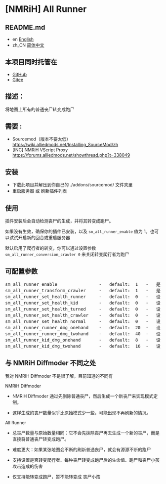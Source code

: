 # [NMRiH] All Runner


## README.md

- en [English](./readme.en.md)
- zh_CN [简体中文](./readme.md)


## 本项目同时托管在

- [GitHub](https://github.com/F1F88/nmrih_all_runner)
- [Gitee](https://gitee.com/f1f88/nmrih_all_runner)


## 描述：

将地图上所有的普通丧尸转变成跑尸


## 需要 :

- Sourcemod（版本不要太低）https://wiki.alliedmods.net/Installing_SourceMod/zh
- [INC] NMRiH VScript Proxy https://forums.alliedmods.net/showthread.php?t=338049


## 安装

- 下载此项目并解压到你自己的 ./addons/sourcemod/ 文件夹里
- 重启服务器 或 刷新插件列表


## 使用

插件安装后会自动检测丧尸的生成，并将其转变成跑尸。

如果没有生效，确保你的插件已安装，以及 `sm_all_runner_enable` 值为 1。也可以试试开启新的回合或重启服务器

默认启用了爬行者的转变，你可以通过设置参数 `sm_all_runner_conversion_crawler 0`  来关闭转变爬行者为跑尸


## 可配置参数

<pre>
sm_all_runner_enable                -   default:  1   -   是否启用插件
sm_all_runner_transform_crawler     -   default:  1   -   是否转变爬行者
sm_all_runner_set_health_runner     -   default:  0   -   设置原始生成的跑尸生命值（0=与当前模式跑尸默认生命值相同）
sm_all_runner_set_health_kid        -   default:  0   -   设置原始生成的丧尸小孩生命值（0=与当前模式丧尸小孩默认生命值相同）
sm_all_runner_set_health_turned     -   default:  0   -   设置原始生成的丧尸队友生命值（0=与当前模式跑尸默认生命值相同）
sm_all_runner_set_health_crawler    -   default:  0   -   设置原始生成的爬行者生命值（0=与当前模式跑尸默认生命值相同）
sm_all_runner_set_health_normal     -   default:  0   -   设置原始生成的普通丧尸生命值（0=与当前模式跑尸默认生命值相同）
sm_all_runner_runner_dmg_onehand    -   default:  20  -   设置跑尸单手伤害
sm_all_runner_runner_dmg_twohand    -   default:  40  -   设置跑尸双手伤害
sm_all_runner_kid_dmg_onehand       -   default:  8   -   设置丧尸小孩单手伤害
sm_all_runner_kid_dmg_twohand       -   default:  16  -   设置丧尸小孩双手伤害
</pre>


## 与 NMRiH Diffmoder 不同之处

我对 NMRIH Diffmoder 不是很了解，目前知道的不同有

NMRiH Diffmoder

- NMRiH Diffmoder 通过先删除普通丧尸，然后生成一个新丧尸来实现模式定制。

- 这样生成的丧尸数量似乎比原始模式少一些，可能出现不再刷新的情况。

All Runner

- 总丧尸数量与原始数量相同：它不会先抹除丧尸再去生成一个新的丧尸，而是直接将普通丧尸转变成跑尸。

- 难度更大：如果某张地图会不断的刷新普通丧尸，就会有源源不断的跑尸

- 支持设置是否转变爬行者、每种丧尸转变成跑尸后的生命值、跑尸和丧尸小孩攻击造成的伤害

- 仅支持能转变成跑尸，暂不能转变成 丧尸小孩
